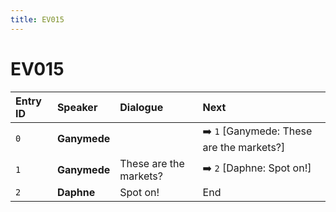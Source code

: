 ```yaml
---
title: EV015
---
```


# EV015


| Entry ID | Speaker | Dialogue | Next |
| :------- | :------ | :------- | :------------ |
| `0` | **Ganymede** |  | ➡️ `1` \[Ganymede: These are the markets?\] |
| `1` | **Ganymede** | These are the markets? | ➡️ `2` \[Daphne: Spot on\!\] |
| `2` | **Daphne** | Spot on\! | End |
